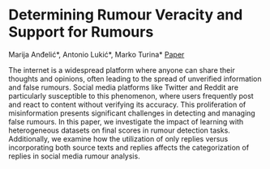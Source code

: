 # Determining Rumour Veracity and Support for Rumours
Marija Anđelić*, Antonio Lukić*, Marko Turina*
[Paper](https://github.com/antoniolukic/TAR-FER-2023-24/blob/main/paper/paper.pdf)

The internet is a widespread platform where anyone can share their thoughts and opinions, often leading to the spread of unverified information and false rumours. Social media platforms like Twitter and Reddit are particularly susceptible to this phenomenon, where users
frequently post and react to content without verifying its accuracy. This proliferation of misinformation presents significant challenges
in detecting and managing false rumours. In this paper, we investigate the impact of learning with heterogeneous datasets on final scores
in rumour detection tasks. Additionally, we examine how the utilization of only replies versus incorporating both source texts and replies
affects the categorization of replies in social media rumour analysis.
